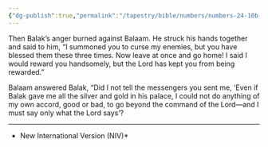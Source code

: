 ```yaml
---
{"dg-publish":true,"permalink":"/tapestry/bible/numbers/numbers-24-10b-13/","title":"Numbers 24:10b–13","tags":["bible-verse","bible-verse"],"dgHomeLink":true,"dgShowLocalGraph":true,"dgEnableSearch":true}
---
```


Then Balak’s anger burned against Balaam. He struck his hands together and said to him, “I summoned you to curse my enemies, but you have blessed them these three times.  Now leave at once and go home! I said I would reward you handsomely, but the Lord has kept you from being rewarded.”

 Balaam answered Balak, “Did I not tell the messengers you sent me, ‘Even if Balak gave me all the silver and gold in his palace, I could not do anything of my own accord, good or bad, to go beyond the command of the Lord—and I must say only what the Lord says’?

---
* New International Version (NIV)*